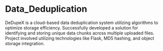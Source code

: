 # Data_Deduplication

DeDupeX is a cloud-based data deduplication system utilizing algorithms to optimize storage efficiency. 
Successfully developed a solution for identifying and storing unique data chunks across multiple uploaded files.
Project involved utilizing technologies like Flask, MD5 hashing, and object storage integration.
